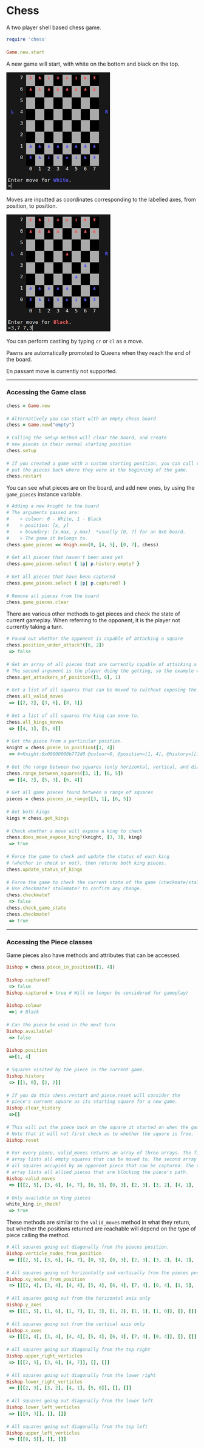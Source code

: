 # Chess
A two player shell based chess game.

```ruby
require 'chess'

Game.new.start
```
A new game will start, with white on the bottom and black on the top.

![New_Game](screen_shots/new_game.jpg?raw=true "New Game")

Moves are inputted as coordinates corresponding to the labelled axes, from position, to position.

![Almost_Checkmate](screen_shots/almost_checkmate.jpg?raw=true "Almost Checkmate")

You can perform castling by typing `cr` or `cl` as a move.

Pawns are automatically promoted to Queens when they reach the end of the board.

En passant move is currently not supported.

---

### Accessing the Game class
```ruby
chess = Game.new

# Alternatively you can start with an empty chess board
chess = Game.new("empty")

# Calling the setup method will clear the board, and create 
# new pieces in their normal starting position
chess.setup

# If you created a game with a custom starting position, you can call restart to
# put the pieces back where they were at the beginning of the game.
chess.restart
```
You can see what pieces are on the board, and add new ones, by using the `game_pieces` instance variable.
```ruby
# Adding a new knight to the board
# The arguments passed are:
#    > colour: 0 - White, 1 - Black
#    > position: [x, y]
#    > boundary: [x.max, y.max]  *usually [0, 7] for an 8x8 board.
#    > The game it belongs to.
chess.game_pieces << Knigh.new(0, [4, 5], [0, 7], chess)

# Get all pieces that haven't been used yet
chess.game_pieces.select { |p| p.history.empty? }

# Get all pieces that have been captured
chess.game_pieces.select { |p| p.captured? }

# Remove all pieces from the board
chess.game_pieces.clear
```
There are various other methods to get pieces and check the state of current gameplay.
When referring to the opponent, it is the player not currently taking a turn.
```ruby
# Found out whether the opponent is capable of attacking a square
chess.position_under_attack?([6, 2])
 => false

# Get an array of all pieces that are currently capable of attacking a certain square.
# The second argument is the player doing the getting, so the example will look at white pieces only.
chess.get_attackers_of_position([3, 6], 1)

# Get a list of all squares that can be moved to (without exposing the king) in the current turn
chess.all_valid_moves
 => [[2, 2], [3, 6], [8, 1]]

# Get a list of all squares the king can move to.
chess.all_kings_moves
 => [[4, 1], [5, 0]]

# Get the piece from a particular position.
knight = chess.piece_in_position([1, 4])
 => #<Knight:0x00000000b772d0 @colour=0, @position=[1, 4], @history=[[1, 0], [2, 2]], @boundary=[0, 7], @captured=false, @game=#<Game:0x00000000b77528>>

# Get the range between two squares (only horizontal, vertical, and diagonal).
chess.range_between_squares([3, 1], [6, 5])
 => [[4, 2], [5, 3], [6, 4]] 

# Get all game pieces found between a range of squares
pieces = chess.pieces_in_range([3, 1], [6, 5])

# Get both kings
kings = chess.get_kings

# Check whether a move will expose a king to check
chess.does_move_expose_king?(knight, [3, 3], king)
 => true

# Force the game to check and update the status of each king 
# (whether in check or not), then returns both king pieces.
chess.update_status_of_kings

# Force the game to check the current state of the game (checkmate/stalemate).
# Use checkmate? stalemate? to confirm any change.
chess.checkmate?
 => false
chess.check_game_state
chess.checkmate?
 => true
``` 
---
### Accessing the Piece classes
Game pieces also have methods and attributes that can be accessed.
```ruby
Bishop = chess.piece_in_position([1, 4])

Bishop.captured?
 => false
Bishop.captured = true # Will no longer be considered for gameplay/

Bishop.colour
 =>1 # Black

# Can the piece be used in the next turn
Bishop.available?
 => false

Bishop.position
 =>[1, 4]

# Squares visited by the piece in the current game.
Bishop.history
 => [[1, 0], [2, 2]]

# If you do this chess.restart and piece.reset will consider the 
# piece's current square as its starting square for a new game.
Bishop.clear_history
 =>[]

# This will put the piece back on the square it started on when the game began.
# Note that it will not first check as to whether the square is free.
Bishop.reset

# For every piece, valid_moves returns an array of three arrays. The first
# array lists all empty squares that can be moved to. The second array lists
# all squares occupied by an opponent piece that can be captured. The third
# array lists all allied pieces that are blocking the piece's path.
Bishop.valid_moves
 => [[[2, 5], [3, 6], [4, 7], [0, 5], [0, 3], [2, 3], [3, 2], [4, 1], [5, 0]], [], []] 

# Only available on King pieces
white_king.in_check?
 => true
```
These methods are similar to the `valid_moves` method in what they return, but whether the positions returned are reachable will depend on the type of piece calling the method.
```ruby
# All squares going out diagonally from the pieces position.
Bishop.verticle_nodes_from_position
 => [[[2, 5], [3, 6], [4, 7], [0, 5], [0, 3], [2, 3], [3, 2], [4, 1], [5, 0]], [], []]

# All squares going out horizontally and vertically from the pieces position.
Bishop.xy_nodes_from_position
 => [[[2, 4], [3, 4], [4, 4], [5, 4], [6, 4], [7, 4], [0, 4], [1, 5], [1, 6], [1, 7], [1, 3], [1, 2], [1, 1], [1, 0]], [], []]

# All squares going out from the horizontal axis only
Bishop.y_axes
 => [[[1, 5], [1, 6], [1, 7], [1, 3], [1, 2], [1, 1], [1, 0]], [], []] 

# All squares going out from the vertical axis only
Bishop.x_axes
 => [[[2, 4], [3, 4], [4, 4], [5, 4], [6, 4], [7, 4], [0, 4]], [], []]

# All squares going out diagonally from the top right
Bishop.upper_right_verticles
 => [[[2, 5], [3, 6], [4, 7]], [], []] 

# All squares going out diagonally from the lower right
Bishop.lower_right_verticles
 => [[[2, 3], [3, 2], [4, 1], [5, 0]], [], []] 

# All squares going out diagonally from the lower left
Bishop.lower_left_verticles
 => [[[0, 3]], [], []] 

# All squares going out diagonally from the top left
Bishop.upper_left_verticles
 => [[[0, 5]], [], []] 
```

